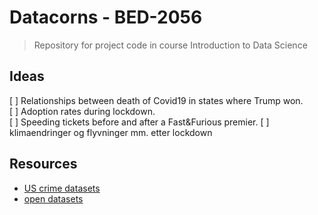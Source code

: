 # Datacorns - BED-2056
> Repository for project code in course Introduction to Data Science

## Ideas
[ ] Relationships between death of Covid19 in states where Trump won. \
[ ] Adoption rates during lockdown. \
[ ] Speeding tickets  before and after a Fast&Furious premier. 
[ ] klimaendringer og flyvninger mm. etter lockdown

## Resources
- [US crime datasets](https://knoema.com/atlas/United-States-of-America/topics/Crime-Statistics/datasets)
- [open datasets](https://github.com/awesomedata/awesome-public-datasets)
